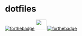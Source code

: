 # dotfiles
[![forthebadge](https://forthebadge.com/images/badges/0-percent-optimized.svg)](https://forthebadge.com)
<img src="https://forthebadge.com/images/badges/works-on-my-machine.svg" height="35"/>
[![forthebadge](https://forthebadge.com/images/badges/winter-is-coming.svg)](https://forthebadge.com)
